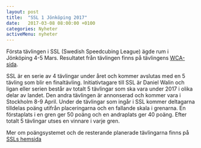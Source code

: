 ```yaml
---
layout: post
title:  "SSL 1 Jönköping 2017"
date:   2017-03-08 08:00:00 +0100
categories: Nyheter
activeMenu: nyheter
---
```


Första tävlingen i SSL (Swedish Speedcubing League) ägde rum i Jönköping 4-5 Mars. 
Resultatet från tävlingen finns på tävlingens [WCA-sida](https://www.worldcubeassociation.org/competitions/SSL1Jonkoping2017/results). 

SSL är en serie av 4 tävlingar under året och kommer avslutas med en 5 tävling som blir en finaltävling. Initiativtagare till SSL är Daniel Walin och ligan eller serien består av totalt 5 tävlingar som ska vara under 2017 i olika delar av landet. Den andra tävlingen är annonserad och kommer vara i Stockholm 8-9 April. Under de tävlingar som ingår i SSL kommer deltagarna tilldelas poäng utifrån placeringarna och en fallande skala i grenarna. En förstaplats i en gren ger 50 poäng och en andraplats ger 40 poäng. Efter totalt 5 tävlingar utses en vinnare i varje gren. 

Mer om poängsystemet och de resterande planerade tävlingarna finns på [SSLs hemsida](http://ssl-se.webnode.se/)

